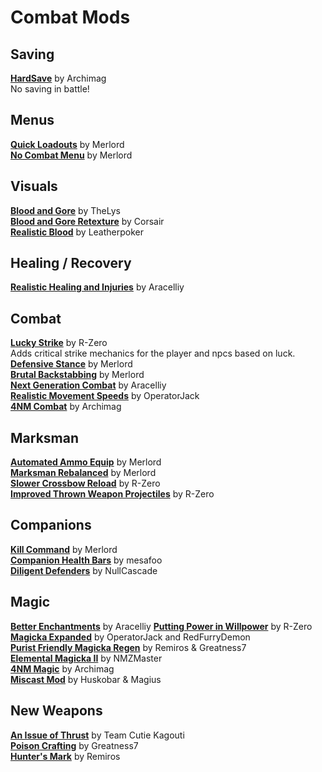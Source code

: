 # Combat Mods

## Saving
[**HardSave**](https://www.nexusmods.com/morrowind/mods/47170) by Archimag  
No saving in battle!

## Menus
[**Quick Loadouts**](https://www.nexusmods.com/morrowind/mods/46708) by Merlord  
[**No Combat Menu**](https://www.nexusmods.com/morrowind/mods/46732) by Merlord  

## Visuals
[**Blood and Gore**](http://mw.modhistory.com/download-44-14938) by TheLys  
[**Blood and Gore Retexture**](https://www.nexusmods.com/morrowind/mods/44296) by Corsair  
[**Realistic Blood**](http://mw.modhistory.com/download-26-10419) by Leatherpoker  

## Healing / Recovery
[**Realistic Healing and Injuries**](https://www.nexusmods.com/morrowind/mods/47084) by Aracelliy  

## Combat
[**Lucky Strike**](https://www.nexusmods.com/morrowind/mods/45765?tab=description) by R-Zero  
Adds critical strike mechanics for the player and npcs based on luck.
[**Defensive Stance**](https://www.nexusmods.com/morrowind/mods/46845) by Merlord  
[**Brutal Backstabbing**](https://www.nexusmods.com/morrowind/mods/45890) by Merlord  
[**Next Generation Combat**](https://www.nexusmods.com/morrowind/mods/46993) by Aracelliy  
[**Realistic Movement Speeds**](https://www.nexusmods.com/morrowind/mods/46248) by OperatorJack  
[**4NM Combat**](https://www.nexusmods.com/morrowind/mods/47056) by Archimag  

## Marksman
[**Automated Ammo Equip**](https://www.nexusmods.com/morrowind/mods/45845) by Merlord  
[**Marksman Rebalanced**](https://www.nexusmods.com/morrowind/mods/46715) by Merlord  
[**Slower Crossbow Reload**](https://www.nexusmods.com/morrowind/mods/44757) by R-Zero  
[**Improved Thrown Weapon Projectiles**](https://www.nexusmods.com/morrowind/mods/44763) by R-Zero  

## Companions
[**Kill Command**](https://www.nexusmods.com/morrowind/mods/46723) by Merlord  
[**Companion Health Bars**](https://www.nexusmods.com/morrowind/mods/46136) by mesafoo  
[**Diligent Defenders**](https://www.nexusmods.com/morrowind/mods/45717) by NullCascade  

## Magic
[**Better Enchantments**](https://www.nexusmods.com/morrowind/mods/47136) by Aracelliy
[**Putting Power in Willpower**](https://www.nexusmods.com/morrowind/mods/45742) by R-Zero  
[**Magicka Expanded**](https://www.nexusmods.com/morrowind/mods/47111) by OperatorJack and RedFurryDemon  
[**Purist Friendly Magicka Regen**](https://www.nexusmods.com/morrowind/mods/45636) by Remiros & Greatness7  
[**Elemental Magicka II**](https://www.nexusmods.com/morrowind/mods/42106) by NMZMaster  
[**4NM Magic**](https://www.nexusmods.com/morrowind/mods/47095) by Archimag  
[**Miscast Mod**](http://mw.modhistory.com/download-53-12215) by Huskobar & Magius  

## New Weapons
[**An Issue of Thrust**](https://www.nexusmods.com/morrowind/mods/44650) by Team Cutie Kagouti  
[**Poison Crafting**](https://www.nexusmods.com/morrowind/mods/45729) by Greatness7  
[**Hunter's Mark**](https://www.nexusmods.com/morrowind/mods/46656) by Remiros  
